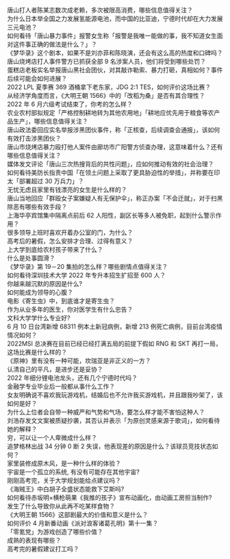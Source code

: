 唐山打人者陈某志数次成老赖，多次被限高消费，哪些信息值得关注？  
为什么日本举全国之力发展氢能源电池，而中国的比亚迪，宁德时代却在大力发展三元电池？  
如何看待「唐山暴力事件」报警女生称「报警是我唯一能做的事，我不知道女生面对这件事正确的做法是什么？」？  
《梦华录》这个剧本，如果不是刘亦菲和陈晓演，还会有这么高的热度和口碑吗？  
唐山烧烤店打人事件警方已抓获全部 9 名涉案人员，他们将受到哪些处罚？  
蛋糕店老板实名举报唐山黑社会团伙，对其敲诈勒索、暴力打砸，真相如何？事件后续可能会如何进展？  
2022 LPL 夏季赛 369 酒桶拿下老东家，JDG 2:1 TES，如何评价这场比赛？  
从经济学角度而言，《大明王朝 1566》中的「改稻为桑」是否有其合理性？  
2022 年 6 月六级考试结束了，你考的怎么样？  
农业农村部拟规定「严格控制耕地转为其他农用地」「耕地应优先用于粮食等农产品生产」，哪些信息值得关注？  
唐山政法委回应实名举报涉黑团伙事件，称「正核查，后续调查会通报」，该如何有效打击涉黑团伙？  
唐山市烧烤店暴力殴打他人案件由廊坊市广阳警方侦查办理，这意味着什么？还有哪些信息值得关注？  
媒体发文评论「唐山三次热搜背后的共性问题」，应如何推动有效的社会治理？  
如何看待美防长指责中国「在领土问题上采取了更具胁迫性的举措」，并称要在印太「部署超过 30 万兵力」？  
无忧无虑且家里有钱漂亮的女生是什么样的？  
唐山当地回应「群殴女子案嫌疑人有无保护伞」，称正办案「不会迁就」，对于扫黑除恶有哪些有效手段？  
上海华亭宾馆集中隔离点前后 62 人阳性，副区长等多人被免职，起到什么警示作用？  
很多领导上班时喜欢开着办公室的门，为什么？  
高考后的暑假，怎么安排才合理、过得有意义？  
上大学到底给农村孩子带来了什么？  
什么是处事圆滑？  
《梦华录》第 19－20 集拍的怎么样？哪些剧情点值得关注？  
如何看待深圳技术大学 2022 年专升本招生扩招至 600 人？  
你越来越沉默的原因是什么?  
如何能成为领导的心腹？  
电影《寄生虫》中，到底谁才是寄生虫？  
作为从业多年的医生，你对医学生有什么忠告？  
文科大学学什么专业好?  
6 月 10 日台湾新增 68311 例本土新冠病例，新增 213 例死亡病例，目前台湾疫情情况如何？  
2022MSI 总决赛在目前已经已经打满五局的前提下假如 RNG 和 SKT 再打一局，这场比赛是什么样的？  
《原神》里有没有一种可能，坎瑞亚是非正义的一方？  
认清自己的平凡，是进步还是妥协？  
2022 年细分锂电池龙头，还有几个宁德时代吗？  
金融学专业毕业后一般都从事什么工作？  
女友明确说不喜欢我玩游戏机，结婚后也不允许我买游戏机，并且跟我吵架了，该如何是好？  
为什么上位者会自带一种威严和气势和气场，要怎么样才能不害怕这种人？  
刘浩存发文文案被质疑抄袭，其否认并表示「为原创灵感来源于歌词」，如何看待她的解释？  
穷，可以让一个人卑微成什么样？  
追梦格林出战 34 分钟 0 断 2 失误，他表现差的原因是什么？该球员竞技状态如何？  
家里装修成原木风，是一种什么样的体验？  
宇宙是一个孤立的系统, 有没有可能存在其他宇宙?  
刚刚高考完，关于大学规划能给点建议吗？  
《海贼王》中白胡子全盛状态能救下艾斯吗?  
如何看待赤坂明×横枪萌果《我推的孩子》宣布动画化，由动画工房担当制作?  
发生了什么导致你从此再不吃某样食物？  
《大明王朝 1566》这部剧最大的价值和意义是什么？  
如何评价 4 月新番动画《派对浪客诸葛孔明》第十一集？  
「零氪党」为游戏创造了哪些价值？  
成熟的表现有哪些？  
高考完的暑假建议打工吗？  
